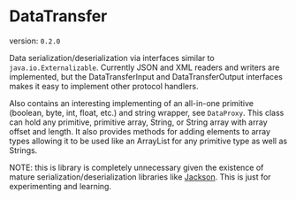 DataTransfer
============
version: `0.2.0`

Data serialization/deserialization via interfaces similar to `java.io.Externalizable`.
Currently JSON and XML readers and writers are implemented, but the DataTransferInput and DataTransferOutput interfaces makes it easy to implement other protocol handlers.

Also contains an interesting implementing of an all-in-one primitive (boolean, byte, int, float, etc.) and string wrapper, see `DataProxy`.
This class can hold any primitive, primitive array, String, or String array with array offset and length.
It also provides methods for adding elements to array types allowing it to be used like an ArrayList for any primitive type as well as Strings.

NOTE: this is library is completely unnecessary given the existence of mature serialization/deserialization libraries like [Jackson](https://github.com/FasterXML).
This is just for experimenting and learning.